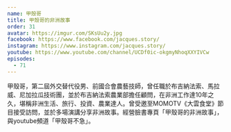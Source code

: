 ```yaml
---
name: 甲殼哥
title: 甲殼哥的非洲故事
order: 31
avatar: https://imgur.com/SKsUu2y.jpg
facebook: https://www.facebook.com/jacques.story/
instagram: https://www.instagram.com/jacques.story/
youtube: https://www.youtube.com/channel/UCDf0ic-okgmyNhoqXXYIVCw
episodes:
  - 71
---
```


甲殼哥，第二屆外交替代役男、前國合會農藝技師，曾任職於布吉納法索、馬拉威、尼加拉瓜技術團，並於布吉納法索農業部擔任顧問，在非洲工作達10年之久，堪稱非洲生活、旅行、投資、農業達人。曾受邀至MOMOTV《大雲食堂》節目接受訪問，並於多場演講分享非洲故事。經營臉書專頁「甲殼哥的非洲故事」，與youtube頻道「甲殼哥不急」。
